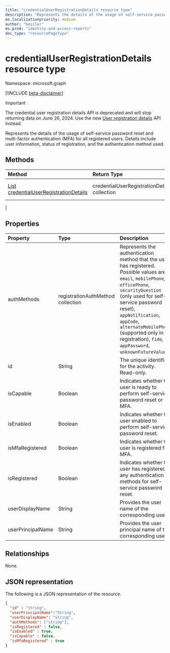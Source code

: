 ```yaml
---
title: "credentialUserRegistrationDetails resource type"
description: "Represents the details of the usage of self-service password reset and multi-factor authentication (MFA) for all registered users."
ms.localizationpriority: medium
author: "besiler"
ms.prod: "identity-and-access-reports"
doc_type: "resourcePageType"
---
```


# credentialUserRegistrationDetails resource type

Namespace: microsoft.graph

[!INCLUDE [beta-disclaimer](../../includes/beta-disclaimer.md)]

> [!IMPORTANT]
> The credential user registration details API is deprecated and will stop returning data on June 26, 2024. Use the new [User registration details](../resources/userregistrationdetails.md) API instead.

Represents the details of the usage of self-service password reset and multi-factor authentication (MFA) for all registered users. Details include user information, status of registration, and the authentication method used.

## Methods

| Method       | Return Type | Description |
|:-------------|:------------|:------------|
| [List credentialUserRegistrationDetails](../api/reportroot-list-credentialuserregistrationdetails.md) | credentialUserRegistrationDetails collection | Get a list of [credentialUserRegistrationDetails](../resources/credentialuserregistrationdetails.md) objects for a given tenant.
 |

## Properties

| Property     | Type        | Description |
|:-------------|:------------|:------------|
| authMethods | registrationAuthMethod collection | Represents the authentication method that the user has registered. Possible values are: `email`, `mobilePhone`, `officePhone`,  `securityQuestion` (only used for self-service password reset), `appNotification`,  `appCode`, `alternateMobilePhone` (supported only in registration),  `fido`,  `appPassword`,  `unknownFutureValue`. |
| id | String | The unique identifier for the activity. Read-only.|
| isCapable | Boolean | Indicates whether the user is ready to perform self-service password reset or MFA. |
| isEnabled | Boolean | Indicates whether the user enabled to perform self-service password reset. |
| isMfaRegistered | Boolean | Indicates whether the user is registered for MFA. |
| isRegistered | Boolean | Indicates whether the user has registered any authentication methods for self-service password reset. |
| userDisplayName | String | Provides the user name of the corresponding user. |
| userPrincipalName | String | Provides the user principal name of the corresponding user. |

## Relationships

None.

## JSON representation

The following is a JSON representation of the resource.

<!-- {
  "blockType": "resource",
  "optionalProperties": [

  ],
  "@odata.type": "microsoft.graph.credentialUserRegistrationDetails",
  "keyProperty": "id"
}-->

```json
{
  "id" : "String",
  "userPrincipalName":"String",
  "userDisplayName": "String",
  "authMethods": ["string"],
  "isRegistered" : false,
  "isEnabled" : true,
  "isCapable" : false,
  "isMfaRegistered" : true
}
```

<!-- uuid: 16cd6b66-4b1a-43a1-adaf-3a886856ed98
2019-02-04 14:57:30 UTC -->
<!-- {
  "type": "#page.annotation",
  "description": "credentialUserRegistrationDetails resource",
  "keywords": "",
  "section": "documentation",
  "tocPath": ""
}-->


